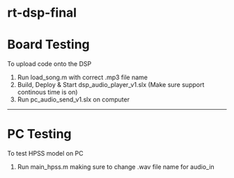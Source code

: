 # rt-dsp-final

# Board Testing

To upload code onto the DSP

1. Run load_song.m with correct .mp3 file name
2. Build, Deploy & Start dsp_audio_player_v1.slx (Make sure support continous time is on)
3. Run pc_audio_send_v1.slx on computer

---

# PC Testing

To test HPSS model on PC

1. Run main_hpss.m making sure to change .wav file name for audio_in
